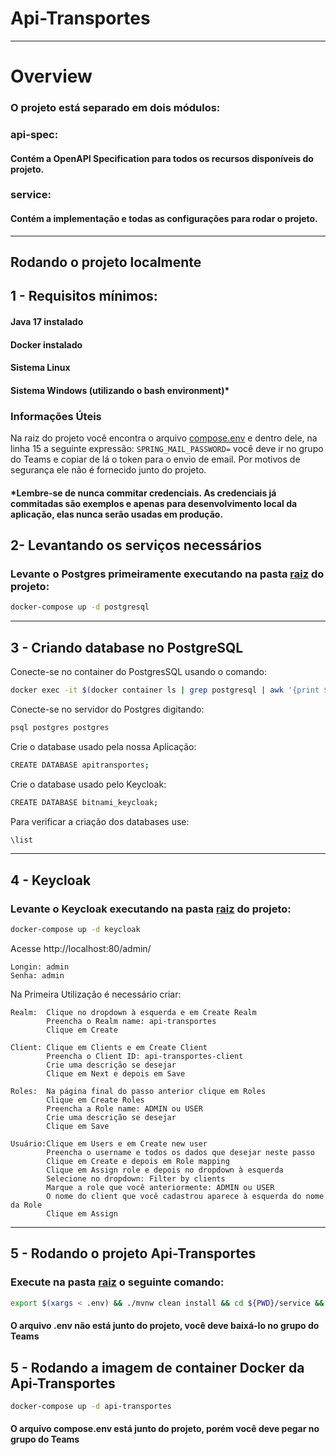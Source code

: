 # Api-Transportes

<hr>

# Overview

### O projeto está separado em dois módulos:

### api-spec:

#### Contém a OpenAPI Specification para todos os recursos disponíveis do projeto.

### service:

#### Contém a implementação e todas as configurações para rodar o projeto.

<hr>

## Rodando o projeto localmente

## 1 - Requisitos mínimos:

#### Java 17 instalado

#### Docker instalado

#### Sistema Linux

#### Sistema Windows (utilizando o bash environment)*

### Informações Úteis

Na raiz do projeto você encontra o arquivo [compose.env](./compose.env) e dentro dele, na linha 15 a seguinte
expressão: `SPRING_MAIL_PASSWORD=` você deve ir no grupo do Teams e copiar de lá o token para o envio de email. Por
motivos de segurança ele não é fornecido junto do projeto.

#### *Lembre-se de nunca commitar credenciais. As credenciais já commitadas são exemplos e apenas para desenvolvimento local da aplicação, elas nunca serão usadas em produção.

## 2- Levantando os serviços necessários

### Levante o Postgres primeiramente executando na pasta [raiz](./) do projeto:

```bash
docker-compose up -d postgresql
```

<hr>

## 3 - Criando database no PostgreSQL

Conecte-se no container do PostgresSQL usando o comando:

```bash
docker exec -it $(docker container ls | grep postgresql | awk '{print $1}') /bin/bash
```

Conecte-se no servidor do Postgres digitando:

```bash
psql postgres postgres
```

Crie o database usado pela nossa Aplicação:

```bash
CREATE DATABASE apitransportes;
```

Crie o database usado pelo Keycloak:

```bash
CREATE DATABASE bitnami_keycloak;
```

Para verificar a criação dos databases use:

```bash
\list
```

<hr>

## 4 - Keycloak

### Levante o Keycloak executando na pasta [raiz](./) do projeto:

```bash
docker-compose up -d keycloak
```

Acesse http://localhost:80/admin/

    Longin: admin
    Senha: admin

Na Primeira Utilização é necessário criar:

    Realm:  Clique no dropdown à esquerda e em Create Realm
            Preencha o Realm name: api-transportes
            Clique em Create

    Client: Clique em Clients e em Create Client
            Preencha o Client ID: api-transportes-client
            Crie uma descrição se desejar
            Clique em Next e depois em Save

    Roles:  Na página final do passo anterior clique em Roles
            Clique em Create Roles
            Preencha a Role name: ADMIN ou USER
            Crie uma descrição se desejar
            Clique em Save
    
    Usuário:Clique em Users e em Create new user
            Preencha o username e todos os dados que desejar neste passo
            Clique em Create e depois em Role mapping
            Clique em Assign role e depois no dropdown à esquerda
            Selecione no dropdown: Filter by clients
            Marque a role que você anteriormente: ADMIN ou USER
            O nome do client que você cadastrou aparece à esquerda do nome da Role
            Clique em Assign

<hr>

## 5 - Rodando o projeto Api-Transportes

### Execute na pasta [raiz](./) o seguinte comando:

```bash
export $(xargs < .env) && ./mvnw clean install && cd ${PWD}/service && ./mvnw spring-boot:run
```

#### O arquivo .env não está junto do projeto, você deve baixá-lo no grupo do Teams

## 5 - Rodando a imagem de container Docker da Api-Transportes

```bash
docker-compose up -d api-transportes
```

#### O arquivo compose.env está junto do projeto, porém você deve pegar no grupo do Teams 
